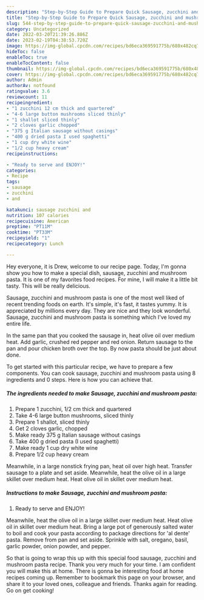 ```yaml
---
description: "Step-by-Step Guide to Prepare Quick Sausage, zucchini and mushroom pasta"
title: "Step-by-Step Guide to Prepare Quick Sausage, zucchini and mushroom pasta"
slug: 544-step-by-step-guide-to-prepare-quick-sausage-zucchini-and-mushroom-pasta
category: Uncategorized
date: 2022-03-20T21:39:26.886Z
date: 2023-02-19T04:38:53.720Z
image: https://img-global.cpcdn.com/recipes/bd6eca369591775b/680x482cq70/sausage-zucchini-and-mushroom-pasta-recipe-main-photo.jpg
hideToc: false
enableToc: true
enableTocContent: false
thumbnail: https://img-global.cpcdn.com/recipes/bd6eca369591775b/680x482cq70/sausage-zucchini-and-mushroom-pasta-recipe-main-photo.jpg
cover: https://img-global.cpcdn.com/recipes/bd6eca369591775b/680x482cq70/sausage-zucchini-and-mushroom-pasta-recipe-main-photo.jpg
author: Admin
authorAv: notfound
ratingvalue: 3.6
reviewcount: 11
recipeingredient:
- "1 zucchini 12 cm thick and quartered"
- "4-6 large button mushrooms sliced thinly"
- "1 shallot sliced thinly"
- "2 cloves garlic chopped"
- "375 g Italian sausage without casings"
- "400 g dried pasta I used spaghetti"
- "1 cup dry white wine"
- "1/2 cup heavy cream"
recipeinstructions:

- "Ready to serve and ENJOY!"
categories:
- Recipe
tags:
- sausage
- zucchini
- and

katakunci: sausage zucchini and 
nutrition: 107 calories
recipecuisine: American
preptime: "PT11M"
cooktime: "PT33M"
recipeyield: "1"
recipecategory: Lunch

---
```



Hey everyone, it is Drew, welcome to our recipe page. Today, I'm gonna show you how to make a special dish, sausage, zucchini and mushroom pasta. It is one of my favorites food recipes. For mine, I will make it a little bit tasty. This will be really delicious.

Sausage, zucchini and mushroom pasta is one of the most well liked of recent trending foods on earth. It's simple, it's fast, it tastes yummy. It is appreciated by millions every day. They are nice and they look wonderful. Sausage, zucchini and mushroom pasta is something which I've loved my entire life.

In the same pan that you cooked the sausage in, heat olive oil over medium heat. Add garlic, crushed red pepper and red onion. Return sausage to the pan and pour chicken broth over the top. By now pasta should be just about done.


To get started with this particular recipe, we have to prepare a few components. You can cook sausage, zucchini and mushroom pasta using 8 ingredients and 0 steps. Here is how you can achieve that.

<!--inarticleads1-->

##### The ingredients needed to make Sausage, zucchini and mushroom pasta:

1. Prepare 1 zucchini, 1/2 cm thick and quartered
1. Take 4-6 large button mushrooms, sliced thinly
1. Prepare 1 shallot, sliced thinly
1. Get 2 cloves garlic, chopped
1. Make ready 375 g Italian sausage without casings
1. Take 400 g dried pasta (I used spaghetti)
1. Make ready 1 cup dry white wine
1. Prepare 1/2 cup heavy cream


Meanwhile, in a large nonstick frying pan, heat oil over high heat. Transfer sausage to a plate and set aside. Meanwhile, heat the olive oil in a large skillet over medium heat. Heat olive oil in skillet over medium heat. 

<!--inarticleads2-->

##### Instructions to make Sausage, zucchini and mushroom pasta:


1. Ready to serve and ENJOY!

Meanwhile, heat the olive oil in a large skillet over medium heat. Heat olive oil in skillet over medium heat. Bring a large pot of generously salted water to boil and cook your pasta according to package directions for &#39;al dente&#39; pasta. Remove from pan and set aside. Sprinkle with salt, oregano, basil, garlic powder, onion powder, and pepper. 

So that is going to wrap this up with this special food sausage, zucchini and mushroom pasta recipe. Thank you very much for your time. I am confident you will make this at home. There is gonna be interesting food at home recipes coming up. Remember to bookmark this page on your browser, and share it to your loved ones, colleague and friends. Thanks again for reading. Go on get cooking!
